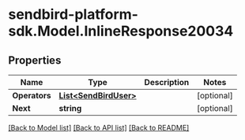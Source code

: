 
# sendbird-platform-sdk.Model.InlineResponse20034

## Properties

Name | Type | Description | Notes
------------ | ------------- | ------------- | -------------
**Operators** | [**List&lt;SendBirdUser&gt;**](SendBirdUser.md) |  | [optional] 
**Next** | **string** |  | [optional] 

[[Back to Model list]](../README.md#documentation-for-models)
[[Back to API list]](../README.md#documentation-for-api-endpoints)
[[Back to README]](../README.md)

